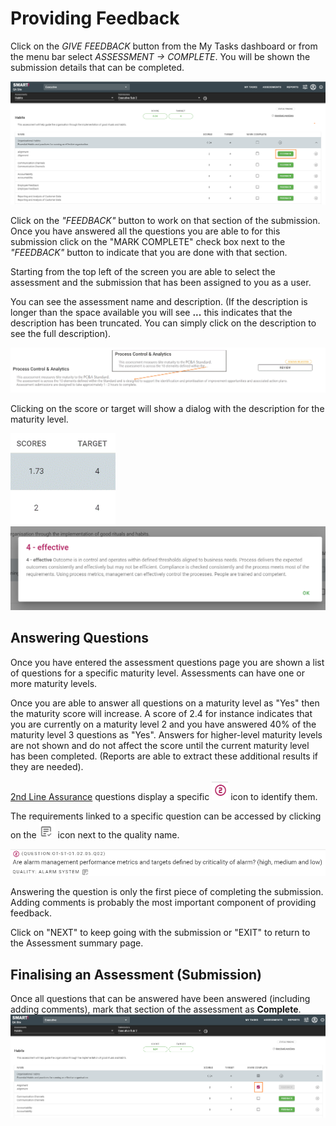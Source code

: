 # Providing Feedback
Click on the _GIVE FEEDBACK_ button from the My Tasks dashboard or from the menu bar select _ASSESSMENT -> COMPLETE_. You will be shown the submission details that can be completed.

![Image](../assets/screenshots/jobs/giveFeedback.png)


Click on the _"FEEDBACK"_ button to work on that section of the submission. Once you have answered all the questions you are able to for this submission click on the "MARK COMPLETE" check box next to the _"FEEDBACK"_ button to indicate that you are done with that section.

Starting from the top left of the screen you are able to select the assessment and the submission that has been assigned to you as a user.

You can see the assessment name and description. (If the description is longer than the space available you will see **...** this indicates that the description has been truncated. You can simply click on the description to see the full description).

![Image](../assets/screenshots/jobs/descriptionExpand.png)

Clicking on the score or target will show a dialog with the description for the maturity level.

![Image](../assets/screenshots/jobs/scoreTarget.png)
![image](../assets/screenshots/jobs/maturityDescription.png)

## Answering Questions
Once you have entered the assessment questions page you are shown a list of questions for a specific maturity level. Assessments can have one or more maturity levels.


Once you are able to answer all questions on a maturity level as "Yes" then the maturity score will increase. A score of 2.4 for instance indicates that you are currently on a maturity level 2 and you have answered 40% of the maturity level 3 questions as "Yes". Answers for higher-level maturity levels are not shown and do not affect the score until the current maturity level has been completed. (Reports are able to extract these additional results if they are needed).


[2nd Line Assurance](/concepts/second-line-assurance.html) questions display a specific ![Image](../assets/screenshots/jobs/secondLineIcon.png) icon to identify them.

The requirements linked to a specific question can be accessed by clicking on the ![Image](../assets/screenshots/jobs/reqIcon.png) icon next to the quality name.

![Image](../assets/screenshots/jobs/question.png)

Answering the question is only the first piece of completing the submission. Adding comments is probably the most important component of providing feedback.

Click on "NEXT" to keep going with the submission or "EXIT" to return to the Assessment summary page.

## Finalising an Assessment (Submission)
Once all questions that can be answered have been answered (including adding comments), mark that section of the assessment as **Complete**.
![Image](../assets/screenshots/jobs/fb-markcomplete.png)
